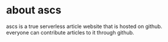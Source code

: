 # about ascs
ascs is a true serverless article website that is hosted on github.<br>
everyone can contribute articles to it through github.